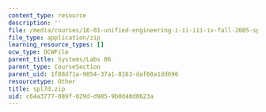 ```yaml
---
content_type: resource
description: ''
file: /media/courses/16-01-unified-engineering-i-ii-iii-iv-fall-2005-spring-2006/c64a3777089f029dd9859b0d40d0623a_spl7d.zip
file_type: application/zip
learning_resource_types: []
ocw_type: OCWFile
parent_title: Systems/Labs 06
parent_type: CourseSection
parent_uid: 1f88d71a-9054-37a1-8163-daf60a1dd696
resourcetype: Other
title: spl7d.zip
uid: c64a3777-089f-029d-d985-9b0d40d0623a
---
```

